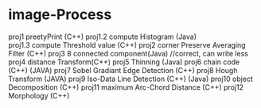 # image-Process
   proj1 preetyPrint (C++) 
   proj1.2 compute Histogram (Java)   
   proj1.3 compute Threshold value (C++)
   proj2 corner Preserve Averaging Filter (C++)
   proj3 8 connected component(Java) //correct, can write less
   proj4 distance Transform(C++) 
   proj5 Thinning (Java)
   proj6 chain code (C++) (JAVA)
   proj7 Sobel Gradiant Edge Detection (C++) 
   proj8 Hough Transform (JAVA) 
   proj9 Iso-Data Line Detection (C++) (Java) 
   proj10 object Decomposition (C++)
   proj11 maximum Arc-Chord Distance (C++) 
   proj12 Morphology (C++)


